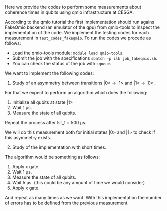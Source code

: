 Here we provide the codes to perform some measurements about coherence times in qubits using qmio infrastructure at CESGA.

According to the qmio tutorial the first implementation should run agains FakeQmio backend (an emulator of the qpu) from qmio-tools to inspect the implementation of the code. We implement the testing codes for each measurement in ```test_codes_fakeqmio```. To run the codes we procede as follows:

- Load the qmio-tools module: ```module load qmio-tools```.
- Submit the job with the specifications ```sbatch -p ilk job_fakeqmio.sh```.
- You can check the status of the job with ``` squeue ```.


We want to implement the following codes:

1. Study of an asymmetry between transitions |0> -> |1>  and |1> -> |0>.

For that we expect to perform an algorithm which does the following: 

1. Initialize all qubits at state |1>
2. Wait 1 µs.
3. Measure the state of all qubits. 

Repeat the process after 5T_1 = 500 µs.

We will do this measurement both for initial states |0> and |1> to check if this asymmetry exists.

2. Study of the implementation with short times.

The algorithm would be something as follows:

1. Apply x gate. 
2. Wait 1 µs.
3. Measure the state of all qubits.
4. Wait 5 µs. (this could be any amount of time we would consider)
5. Apply x gate.
   
And repeat as many times as we want. With this implementation the number of errors has to be defined from 
the previous measurement.






